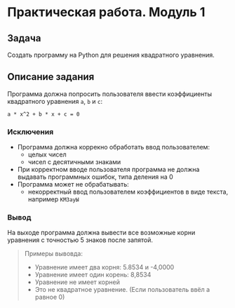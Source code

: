 # Практическая работа. Модуль 1

## Задача

Создать программу на Python для решения квадратного уравнения.

## Описание задания

Программа должна попросить пользователя ввести коэффициенты квадратного уравнения `a`, `b` и `c`:

```
a * x^2 + b * x + c = 0
```

### Исключения

- Программа должна коррекно обработать ввод пользователем:
  - целых чисел
  - чисел с десятичными знаками
- При корректном вводе пользователя программа не должна выдавать программных ошибок, типа деления на 0
- Программа может не обрабатывать:
  - некорректный ввод пользователем коэффициентов в виде текста, например `KM3ауЫ`

### Вывод

На выходе программа должна вывести все возможные корни уравнения с точностью 5 знаков после запятой.

> Примеры вывовда:
>
> - Уравнение имеет два корня: 5.8534 и -4,0000
> - Уравнение имеет один корень: 8,8534
> - Уравнение не имеет корней
> - Это не квадратное уравнение. (Если пользователь ввёл a равное 0)
